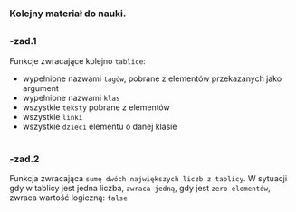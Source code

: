### Kolejny materiał do nauki.
##

### -zad.1
Funkcje zwracające kolejno `tablice`:

 - wypełnione nazwami `tagów`, pobrane z elementów przekazanych jako argument
 - wypełnione nazwami `klas`
 - wszystkie `teksty` pobrane z elementów 
 - wszystkie `linki`
 - wszystkie `dzieci` elementu o danej klasie
 
#
### -zad.2
Funkcja zwracająca `sumę dwóch największych liczb z tablicy`. W sytuacji gdy w tablicy jest jedna liczba, `zwraca jedną`, 
gdy jest `zero elementów`, zwraca wartość logiczną: `false`
